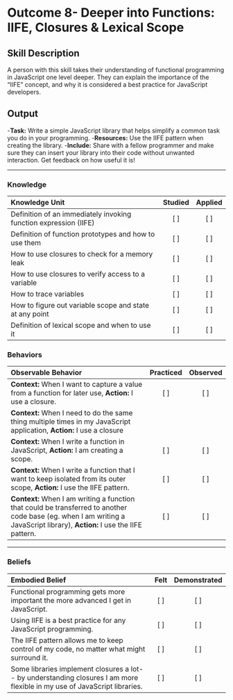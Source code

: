 # Outcome 8- Deeper into Functions: IIFE, Closures & Lexical Scope

## Skill Description
A person with this skill takes their understanding of functional programming in JavaScript one level deeper. They can explain the importance of the “IIFE” concept, and why it is considered a best practice for JavaScript developers. 


## Output
-**Task:** Write a simple JavaScript library that helps simplify a common task you do in your programming. 
-**Resources:** Use the IIFE pattern when creating the library.
-**Include:** Share with a fellow programmer and make sure they can insert your library into their code without unwanted interaction. Get feedback on how useful it is!

-------

### Knowledge

| Knowledge Unit   |      Studied      | Applied |
|:-------------|:------------------:|:--------:|
| Definition of an immediately invoking function expression (IIFE)  |   [ ]   |   [ ] |
| Definition of function prototypes and how to use them |   [ ]   |   [ ] |
| How to use closures to check for a memory leak |   [ ]   |   [ ] |
| How to use closures to verify access to a variable |   [ ]   |   [ ] |
| How to trace variables |   [ ]   |   [ ] |
| How to figure out variable scope and state at any point |   [ ]   |   [ ] |
| Definition of lexical scope and when to use it |   [ ]   |   [ ] |


### Behaviors

| Observable Behavior   |      Practiced      | Observed |
|:-------------|:------------------:|:--------:|
| **Context:** When I want to capture a value from a function for later use, **Action:** I use a closure.  |   [ ]   |   [ ] |
| **Context:** When I need to do the same thing multiple times in my JavaScript application, **Action:** I use a closure
| **Context:** When I write a function in JavaScript, **Action:** I am creating a scope.  |   [ ]   |   [ ] |
| **Context:** When I write a function that I want to keep isolated from its outer scope, **Action:** I use the IIFE pattern.  |   [ ]   |   [ ] | 
| **Context:** When I am writing a function that could be transferred to another code base (eg. when I am writing a JavaScript library), **Action:** I use the IIFE pattern.  |   [ ]   |   [ ] |

-------

### Beliefs

| Embodied Belief   |      Felt      | Demonstrated |
|:-------------|:------------------:|:--------:|
| Functional programming gets more important the more advanced I get in JavaScript.  |   [ ]   |   [ ] |
| Using IIFE is a best practice for any JavaScript programming. |   [ ]   |   [ ] |
| The IIFE pattern allows me to keep control of my code, no matter what might surround it.  |   [ ]   |   [ ] |
| Some libraries implement closures a lot-- by understanding closures I am more flexible in my use of JavaScript libraries.  |   [ ]   |   [ ] |



